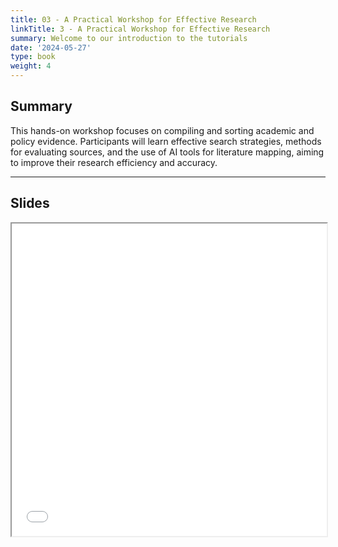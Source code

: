 ```yaml
---
title: 03 - A Practical Workshop for Effective Research
linkTitle: 3 - A Practical Workshop for Effective Research
summary: Welcome to our introduction to the tutorials
date: '2024-05-27'
type: book
weight: 4
---
```


## Summary

This hands-on workshop focuses on compiling and sorting academic and policy evidence. Participants will learn effective search strategies, methods for evaluating sources, and the use of AI tools for literature mapping, aiming to improve their research efficiency and accuracy.

---

## Slides

<iframe src="../d4s3-consuming-evidence.pdf#view=fit" width="100%" height="500px">
    </iframe>

<!--
## Courses in this program

{{< list_children >}}

{{< figure src="featured.jpg" >}}

{{< callout note >}}
The parameter $\mu$ is the mean or expectation of the distribution.
$\sigma$ is its standard deviation.
The variance of the distribution is $\sigma^{2}$.
{{< /callout >}}
-->
